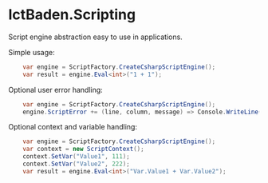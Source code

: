 # IctBaden.Scripting
Script engine abstraction easy to use in applications.

Simple usage:

```csharp
	var engine = ScriptFactory.CreateCsharpScriptEngine();
	var result = engine.Eval<int>("1 + 1");
```

Optional user error handling:
```csharp
	var engine = ScriptFactory.CreateCsharpScriptEngine();
	engine.ScriptError += (line, column, message) => Console.WriteLine($"({line},{column}): {message})");
```

Optional context and variable handling:
```csharp
	var engine = ScriptFactory.CreateCsharpScriptEngine();
    var context = new ScriptContext();
    context.SetVar("Value1", 111);
    context.SetVar("Value2", 222);
    var result = engine.Eval<int>("Var.Value1 + Var.Value2");
```
